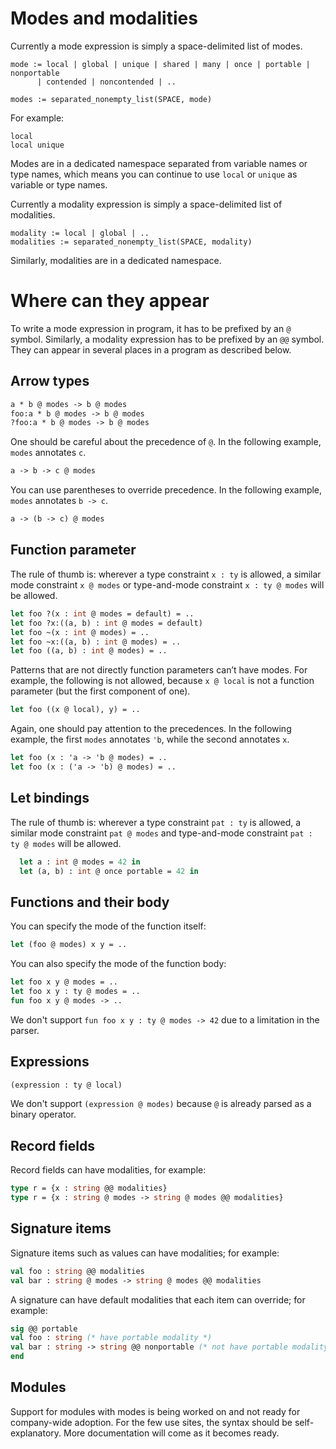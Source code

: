 # Modes and modalities
Currently a mode expression is simply a space-delimited list of modes.

```
mode := local | global | unique | shared | many | once | portable | nonportable
      | contended | noncontended | ..

modes := separated_nonempty_list(SPACE, mode)
```

For example:
```
local
local unique
```

Modes are in a dedicated namespace separated from variable names or type names,
which means you can continue to use `local` or `unique` as variable or type
names.

Currently a modality expression is simply a space-delimited list of modalities.

```
modality := local | global | ..
modalities := separated_nonempty_list(SPACE, modality)
```
Similarly, modalities are in a dedicated namespace.

# Where can they appear

To write a mode expression in program, it has to be prefixed by an `@` symbol.
Similarly, a modality expression has to be prefixed by an `@@` symbol. They can
appear in several places in a program as described below.

## Arrow types
```ocaml
a * b @ modes -> b @ modes
foo:a * b @ modes -> b @ modes
?foo:a * b @ modes -> b @ modes
```

One should be careful about the precedence of `@`. In the following example,
`modes` annotates `c`.
```ocaml
a -> b -> c @ modes
```

You can use parentheses to override precedence. In the
following example, `modes` annotates `b -> c`.
```ocaml
a -> (b -> c) @ modes
```

## Function parameter
The rule of thumb is: wherever a type constraint `x : ty` is allowed, a similar
mode constraint `x @ modes` or type-and-mode constraint `x : ty @ modes` will be
allowed.
```ocaml
let foo ?(x : int @ modes = default) = ..
let foo ?x:((a, b) : int @ modes = default)
let foo ~(x : int @ modes) = ..
let foo ~x:((a, b) : int @ modes) = ..
let foo ((a, b) : int @ modes) = ..
```
Patterns that are not directly function parameters can’t have modes. For
example, the following is not allowed, because `x @ local` is not a function
parameter (but the first component of one).
```ocaml
let foo ((x @ local), y) = ..
```

Again, one should pay attention to the precedences. In the following example, the first
`modes` annotates `'b`, while the second annotates `x`.
```ocaml
let foo (x : 'a -> 'b @ modes) = ..
let foo (x : ('a -> 'b) @ modes) = ..
```

## Let bindings
The rule of thumb is: wherever a type constraint `pat : ty` is allowed, a similar
mode constraint `pat @ modes` and type-and-mode constraint `pat : ty @ modes` will be
allowed.
```ocaml
  let a : int @ modes = 42 in
  let (a, b) : int @ once portable = 42 in
```

## Functions and their body
You can specify the mode of the function itself:
```ocaml
let (foo @ modes) x y = ..
```
You can also specify the mode of the function body:
```ocaml
let foo x y @ modes = ..
let foo x y : ty @ modes = ..
fun foo x y @ modes -> ..
```
We don't support `fun foo x y : ty @ modes -> 42` due to a limitation in the
parser.

## Expressions
```ocaml
(expression : ty @ local)
```
We don't support `(expression @ modes)` because `@` is already parsed as a binary operator.

## Record fields
Record fields can have modalities, for example:
```ocaml
type r = {x : string @@ modalities}
type r = {x : string @ modes -> string @ modes @@ modalities}
```

## Signature items
Signature items such as values can have modalities; for example:
```ocaml
val foo : string @@ modalities
val bar : string @ modes -> string @ modes @@ modalities
```

A signature can have default modalities that each item can override; for example:
```ocaml
sig @@ portable
val foo : string (* have portable modality *)
val bar : string -> string @@ nonportable (* not have portable modality *)
end
```

## Modules
Support for modules with modes is being worked on and not ready for company-wide adoption.
For the few use sites, the syntax should be self-explanatory. More documentation will come
as it becomes ready.
